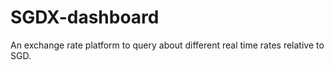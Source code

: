 ﻿# SGDX-dashboard

An exchange rate platform to query about different real time rates relative to SGD.
